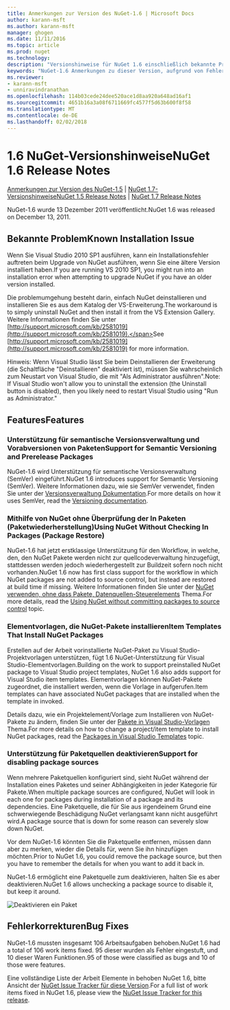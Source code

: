 ```yaml
---
title: Anmerkungen zur Version des NuGet-1.6 | Microsoft Docs
author: karann-msft
ms.author: karann-msft
manager: ghogen
ms.date: 11/11/2016
ms.topic: article
ms.prod: nuget
ms.technology: 
description: "Versionshinweise für NuGet 1.6 einschließlich bekannte Probleme, Fehlerbehebungen, Funktionen und Archivierung von dcrs Design."
keywords: "NuGet-1.6 Anmerkungen zu dieser Version, aufgrund von Fehlerbehebungen, bekannte Probleme, zusätzliche Funktionen, Archivierung von dcrs Design"
ms.reviewer:
- karann-msft
- unniravindranathan
ms.openlocfilehash: 114b03cede24dee520ace1d8aa920a648ad16af1
ms.sourcegitcommit: 4651b16a3a08f6711669fc4577f5d63b600f8f58
ms.translationtype: MT
ms.contentlocale: de-DE
ms.lasthandoff: 02/02/2018
---
```

 # <a name="nuget-16-release-notes"></a><span data-ttu-id="9e0a3-104">1.6 NuGet-Versionshinweise</span><span class="sxs-lookup"><span data-stu-id="9e0a3-104">NuGet 1.6 Release Notes</span></span>

<span data-ttu-id="9e0a3-105">[Anmerkungen zur Version des NuGet-1.5](../release-notes/nuget-1.5.md) | [NuGet 1.7-Versionshinweise](../release-notes/nuget-1.7.md)</span><span class="sxs-lookup"><span data-stu-id="9e0a3-105">[NuGet 1.5 Release Notes](../release-notes/nuget-1.5.md) | [NuGet 1.7 Release Notes](../release-notes/nuget-1.7.md)</span></span>

<span data-ttu-id="9e0a3-106">NuGet-1.6 wurde 13 Dezember 2011 veröffentlicht.</span><span class="sxs-lookup"><span data-stu-id="9e0a3-106">NuGet 1.6 was released on December 13, 2011.</span></span>

## <a name="known-installation-issue"></a><span data-ttu-id="9e0a3-107">Bekannte Problem</span><span class="sxs-lookup"><span data-stu-id="9e0a3-107">Known Installation Issue</span></span>
<span data-ttu-id="9e0a3-108">Wenn Sie Visual Studio 2010 SP1 ausführen, kann ein Installationsfehler auftreten beim Upgrade von NuGet ausführen, wenn Sie eine ältere Version installiert haben.</span><span class="sxs-lookup"><span data-stu-id="9e0a3-108">If you are running VS 2010 SP1, you might run into an installation error when attempting to upgrade NuGet if you have an older version installed.</span></span>

<span data-ttu-id="9e0a3-109">Die problemumgehung besteht darin, einfach NuGet deinstallieren und installieren Sie es aus dem Katalog der VS-Erweiterung.</span><span class="sxs-lookup"><span data-stu-id="9e0a3-109">The workaround is to simply uninstall NuGet and then install it from the VS Extension Gallery.</span></span>  <span data-ttu-id="9e0a3-110">Weitere Informationen finden Sie unter [http://support.microsoft.com/kb/2581019](http://support.microsoft.com/kb/2581019).</span><span class="sxs-lookup"><span data-stu-id="9e0a3-110">See [http://support.microsoft.com/kb/2581019](http://support.microsoft.com/kb/2581019) for more information.</span></span>

<span data-ttu-id="9e0a3-111">Hinweis: Wenn Visual Studio lässt Sie beim Deinstallieren der Erweiterung (die Schaltfläche "Deinstallieren" deaktiviert ist), müssen Sie wahrscheinlich zum Neustart von Visual Studio, die mit "Als Administrator ausführen".</span><span class="sxs-lookup"><span data-stu-id="9e0a3-111">Note: If Visual Studio won't allow you to uninstall the extension (the Uninstall button is disabled), then you likely need to restart Visual Studio using "Run as Administrator."</span></span>

## <a name="features"></a><span data-ttu-id="9e0a3-112">Features</span><span class="sxs-lookup"><span data-stu-id="9e0a3-112">Features</span></span>

### <a name="support-for-semantic-versioning-and-prerelease-packages"></a><span data-ttu-id="9e0a3-113">Unterstützung für semantische Versionsverwaltung und Vorabversionen von Paketen</span><span class="sxs-lookup"><span data-stu-id="9e0a3-113">Support for Semantic Versioning and Prerelease Packages</span></span>
<span data-ttu-id="9e0a3-114">NuGet-1.6 wird Unterstützung für semantische Versionsverwaltung (SemVer) eingeführt.</span><span class="sxs-lookup"><span data-stu-id="9e0a3-114">NuGet 1.6 introduces support for Semantic Versioning (SemVer).</span></span> <span data-ttu-id="9e0a3-115">Weitere Informationen dazu, wie sie SemVer verwendet, finden Sie unter der [Versionsverwaltung Dokumentation](../create-packages/prerelease-packages.md).</span><span class="sxs-lookup"><span data-stu-id="9e0a3-115">For more details on how it uses SemVer, read the [Versioning documentation](../create-packages/prerelease-packages.md).</span></span>

### <a name="using-nuget-without-checking-in-packages-package-restore"></a><span data-ttu-id="9e0a3-116">Mithilfe von NuGet ohne Überprüfung der In Paketen (Paketwiederherstellung)</span><span class="sxs-lookup"><span data-stu-id="9e0a3-116">Using NuGet Without Checking In Packages (Package Restore)</span></span>
<span data-ttu-id="9e0a3-117">NuGet-1.6 hat jetzt erstklassige Unterstützung für den Workflow, in welche, den, den NuGet Pakete werden nicht zur quellcodeverwaltung hinzugefügt, stattdessen werden jedoch wiederhergestellt zur Buildzeit sofern noch nicht vorhanden.</span><span class="sxs-lookup"><span data-stu-id="9e0a3-117">NuGet 1.6 now has first class support for the workflow in which NuGet packages are not added to source control, but instead are restored at build time if missing.</span></span> <span data-ttu-id="9e0a3-118">Weitere Informationen finden Sie unter der [NuGet verwenden, ohne dass Pakete, Datenquellen-Steuerelements](../consume-packages/packages-and-source-control.md) Thema.</span><span class="sxs-lookup"><span data-stu-id="9e0a3-118">For more details, read the [Using NuGet without committing packages to source control](../consume-packages/packages-and-source-control.md) topic.</span></span>

### <a name="item-templates-that-install-nuget-packages"></a><span data-ttu-id="9e0a3-119">Elementvorlagen, die NuGet-Pakete installieren</span><span class="sxs-lookup"><span data-stu-id="9e0a3-119">Item Templates That Install NuGet Packages</span></span>
<span data-ttu-id="9e0a3-120">Erstellen auf der Arbeit vorinstallierte NuGet-Paket zu Visual Studio-Projektvorlagen unterstützen, fügt 1.6 NuGet-Unterstützung für Visual Studio-Elementvorlagen.</span><span class="sxs-lookup"><span data-stu-id="9e0a3-120">Building on the work to support preinstalled NuGet package to Visual Studio project templates, NuGet 1.6 also adds support for Visual Studio item templates.</span></span> <span data-ttu-id="9e0a3-121">Elementvorlagen können NuGet-Pakete zugeordnet, die installiert werden, wenn die Vorlage in aufgerufen.</span><span class="sxs-lookup"><span data-stu-id="9e0a3-121">Item templates can have associated NuGet packages that are installed when the template in invoked.</span></span>

<span data-ttu-id="9e0a3-122">Details dazu, wie ein Projektelement/Vorlage zum Installieren von NuGet-Pakete zu ändern, finden Sie unter der [Pakete in Visual Studio-Vorlagen](../visual-studio-extensibility/visual-studio-templates.md) Thema.</span><span class="sxs-lookup"><span data-stu-id="9e0a3-122">For more details on how to change a project/item template to install NuGet packages, read the [Packages in Visual Studio Templates](../visual-studio-extensibility/visual-studio-templates.md) topic.</span></span>

### <a name="support-for-disabling-package-sources"></a><span data-ttu-id="9e0a3-123">Unterstützung für Paketquellen deaktivieren</span><span class="sxs-lookup"><span data-stu-id="9e0a3-123">Support for disabling package sources</span></span>
<span data-ttu-id="9e0a3-124">Wenn mehrere Paketquellen konfiguriert sind, sieht NuGet während der Installation eines Paketes und seiner Abhängigkeiten in jeder Kategorie für Pakete.</span><span class="sxs-lookup"><span data-stu-id="9e0a3-124">When multiple package sources are configured, NuGet will look in each one for packages during installation of a package and its dependencies.</span></span> <span data-ttu-id="9e0a3-125">Eine Paketquelle, die für Sie aus irgendeinem Grund eine schwerwiegende Beschädigung NuGet verlangsamt kann nicht ausgeführt wird.</span><span class="sxs-lookup"><span data-stu-id="9e0a3-125">A package source that is down for some reason can severely slow down NuGet.</span></span>

<span data-ttu-id="9e0a3-126">Vor dem NuGet-1.6 könnten Sie die Paketquelle entfernen, müssen dann aber zu merken, wieder die Details für, wenn Sie ihn hinzufügen möchten.</span><span class="sxs-lookup"><span data-stu-id="9e0a3-126">Prior to NuGet 1.6, you could remove the package source, but then you have to remember the details for when you want to add it back in.</span></span>

<span data-ttu-id="9e0a3-127">NuGet-1.6 ermöglicht eine Paketquelle zum deaktivieren, halten Sie es aber deaktivieren.</span><span class="sxs-lookup"><span data-stu-id="9e0a3-127">NuGet 1.6 allows unchecking a package source to disable it, but keep it around.</span></span>

![Deaktivieren ein Paket](./media/package-source-with-disabled-source.png)

## <a name="bug-fixes"></a><span data-ttu-id="9e0a3-129">Fehlerkorrekturen</span><span class="sxs-lookup"><span data-stu-id="9e0a3-129">Bug Fixes</span></span>
<span data-ttu-id="9e0a3-130">NuGet-1.6 mussten insgesamt 106 Arbeitsaufgaben behoben.</span><span class="sxs-lookup"><span data-stu-id="9e0a3-130">NuGet 1.6 had a total of 106 work items fixed.</span></span> <span data-ttu-id="9e0a3-131">95 dieser wurden als Fehler eingestuft, und 10 dieser Waren Funktionen.</span><span class="sxs-lookup"><span data-stu-id="9e0a3-131">95 of those were classified as bugs and 10 of those were features.</span></span>

<span data-ttu-id="9e0a3-132">Eine vollständige Liste der Arbeit Elemente in behoben NuGet 1.6, bitte Ansicht der [NuGet Issue Tracker für diese Version](http://nuget.codeplex.com/workitem/list/advanced?keyword=&status=Closed&type=All&priority=All&release=NuGet%201.6&assignedTo=All&component=All&sortField=Votes&sortDirection=Descending&page=0).</span><span class="sxs-lookup"><span data-stu-id="9e0a3-132">For a full list of work items fixed in NuGet 1.6, please view the [NuGet Issue Tracker for this release](http://nuget.codeplex.com/workitem/list/advanced?keyword=&status=Closed&type=All&priority=All&release=NuGet%201.6&assignedTo=All&component=All&sortField=Votes&sortDirection=Descending&page=0).</span></span>
